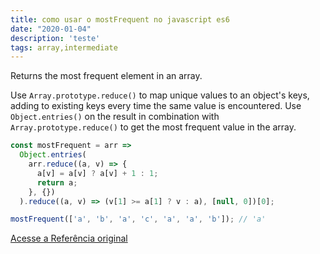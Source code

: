 ```yaml
---
title: como usar o mostFrequent no javascript es6
date: "2020-01-04"
description: 'teste'
tags: array,intermediate
---
```


Returns the most frequent element in an array.

Use `Array.prototype.reduce()` to map unique values to an object's keys, adding to existing keys every time the same value is encountered.
Use `Object.entries()` on the result in combination with `Array.prototype.reduce()` to get the most frequent value in the array.

```js
const mostFrequent = arr =>
  Object.entries(
    arr.reduce((a, v) => {
      a[v] = a[v] ? a[v] + 1 : 1;
      return a;
    }, {})
  ).reduce((a, v) => (v[1] >= a[1] ? v : a), [null, 0])[0];
```

```js
mostFrequent(['a', 'b', 'a', 'c', 'a', 'a', 'b']); // 'a'
```

[Acesse a Referência original](http://github.com/30-seconds/)
